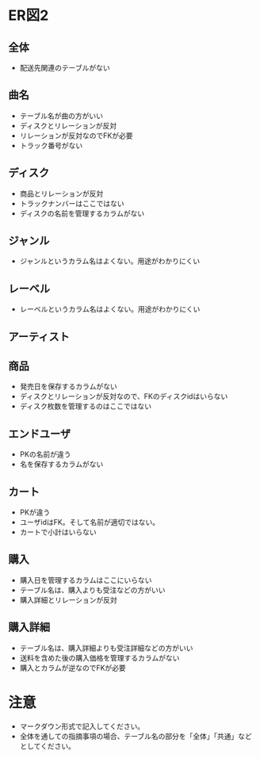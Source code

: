 # ER図2
## 全体
- 配送先関連のテーブルがない

## 曲名
- テーブル名が曲の方がいい
- ディスクとリレーションが反対
- リレーションが反対なのでFKが必要
- トラック番号がない

## ディスク
- 商品とリレーションが反対
- トラックナンバーはここではない
- ディスクの名前を管理するカラムがない

## ジャンル
- ジャンルというカラム名はよくない。用途がわかりにくい

## レーベル
- レーベルというカラム名はよくない。用途がわかりにくい

## アーティスト

## 商品
- 発売日を保存するカラムがない
- ディスクとリレーションが反対なので、FKのディスクidはいらない
- ディスク枚数を管理するのはここではない

## エンドユーザ
- PKの名前が違う
- 名を保存するカラムがない

## カート
- PKが違う
- ユーザidはFK。そして名前が適切ではない。
- カートで小計はいらない

## 購入
- 購入日を管理するカラムはここにいらない
- テーブル名は、購入よりも受注などの方がいい
- 購入詳細とリレーションが反対

## 購入詳細
- テーブル名は、購入詳細よりも受注詳細などの方がいい
- 送料を含めた後の購入価格を管理するカラムがない
- 購入とカラムが逆なのでFKが必要

# 注意
* マークダウン形式で記入してください。
* 全体を通しての指摘事項の場合、テーブル名の部分を「全体」「共通」などとしてください。

